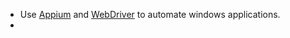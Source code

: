 
* Use [Appium](https://appium.io/) and [WebDriver](https://developer.mozilla.org/en-US/docs/Web/WebDriver) to automate windows applications.
* 